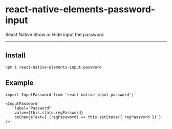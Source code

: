 # react-native-elements-password-input
React Native Show or Hide input the password

---

## Install
`npm i react-native-elements-input-password`

## Example

```
import InputPassword from 'react-native-input-password';

<InputPassword
    label="Password"
    value={this.state.regPassword}
    onChangeText={ (regPassword) => this.setState({ regPassword }) }
/>
```